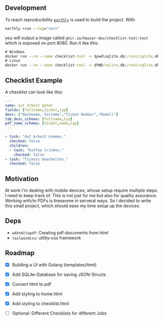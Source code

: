## Development
To reach reproducibility [`earthly`](https://docs.earthly.dev/) is used to build the project. With 
```cmd
earthly +run --tag="test"
```
you will output a image called `ghcr.io/hmaier-dev/checklist-tool:test` which is exposed on port 8080. Run it like this:
```cmd
# Windows
docker run --rm --name checklist-tool -v $pwd\sqlite.db:/root/sqlite.db -p 8080:8080 ghcr.io/hmaier-dev/checklist-tool:test
# Linux
docker run --rm --name checklist-tool -v $PWD/sqlite.db:/root/sqlite.db -p 8080:8080 ghcr.io/hmaier-dev/checklist-tool:test
```

## Checklist Example
A checklist can look like this:
```yaml
---
name: auf arbeit gehen
fields: [fullname,ticket,typ]
desc: ["Nachname, Vorname","Ticket Number","Modell"]
tab_desc_schema: [fullname,typ]
pdf_name_schema: [ticket,name,typ]
---

- task: "Auf Arbeit kommen."
  checked: false
  children:
  - task: "Kaffee trinken."
    checked: false
- task: "Tickets bearbeiten."
  checked: false
```


## Motivation
At work I'm dealing with mobile devices, whose setup require multiple steps I need to keep track of. This is not just for me but also for quality assurance.
Working with/in PDFs is tireseome in serveral ways. So I decided to write this small project, which should ease my time setup up the devices.

## Deps

- `wkhtmltopdf`: Creating pdf-documents from html
- `tailwindcss`: utility-css framework 

## Roadmap

- [x] Building a UI with Golang (templates/html)
- [x] Add SQLite-Database for saving JSON-Structs
- [x] Convert html to pdf
- [x] Add styling to home.html
- [x] Add styling to checklist.html
- [ ] Optional: Different Checklists for different Jobs

